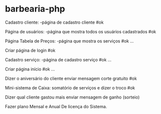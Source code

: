 # barbearia-php

Cadastro cliente: 
    -página de cadastro cliente #ok

Página de usuários:
    -página que mostra todos os usuários cadastrados #ok

Página Tabela de Preços:
    -página que mostra os serviços #ok ...

Criar página de login #ok

Cadastro serviço: 
    -página de cadastro serviço #ok ...

Criar página início #ok ...


Dizer o aniversário do cliente enviar mensagem corte gratuito #ok

Mini-sistema de Caixa: somatório de serviços e dizer o troco #ok

Dizer qual cliente gastou mais enviar mensagem de ganho (sorteio)

Fazer plano Mensal e Anual De licença do Sistema.